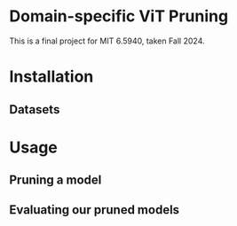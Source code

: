 # Domain-specific ViT Pruning
This is a final project for MIT 6.5940, taken Fall 2024.

# Installation
## Datasets
##  

# Usage
## Pruning a model
## Evaluating our pruned models
